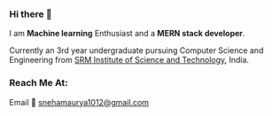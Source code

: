 ### Hi there 👋

I am **Machine learning** Enthusiast and a **MERN stack developer**. 

Currently an 3rd year undergraduate pursuing Computer Science and Engineering from [SRM Institute of Science and Technology](https://www.srmist.edu.in), India.

### Reach Me At:
Email :envelope_with_arrow: [snehamaurya1012@gmail.com](https://mail.google.com/mail/u/0/?pli=1#inbox)

<!--*sneha1012/sneha1012** is a ✨ _special_ ✨ repository because its `README.md` (this file) appears on your GitHub profile.

Here are some ideas to get you started:

- 🔭 I’m currently working on ...
- 🌱 I’m currently learning ...
- 👯 I’m looking to collaborate on ...
- 🤔 I’m looking for help with ...
- 💬 Ask me about ...
- 📫 How to reach me: ...
- 😄 Pronouns: ...
- ⚡ Fun fact: ...
-->
